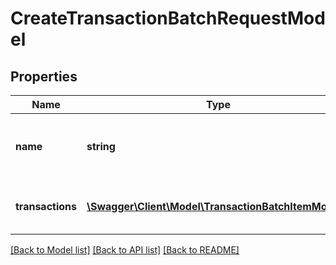 # CreateTransactionBatchRequestModel

## Properties
Name | Type | Description | Notes
------------ | ------------- | ------------- | -------------
**name** | **string** | The user-friendly readable name for this batch. | 
**transactions** | [**\Swagger\Client\Model\TransactionBatchItemModel[]**](TransactionBatchItemModel.md) | The list of transactions contained in this batch. | 

[[Back to Model list]](../README.md#documentation-for-models) [[Back to API list]](../README.md#documentation-for-api-endpoints) [[Back to README]](../README.md)


